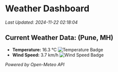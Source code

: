 
# Weather Dashboard

_Last Updated: 2024-11-22 02:18:04_

## Current Weather Data: (Pune, MH)
- **Temperature:** 16.3 °C ![Temperature Badge](https://img.shields.io/badge/Temperature-Low%20Temp-blue)
- **Wind Speed:** 3.7 km/h ![Wind Speed Badge](https://img.shields.io/badge/Wind%20Speed-Low%20Wind-blue)

*Powered by Open-Meteo API*
